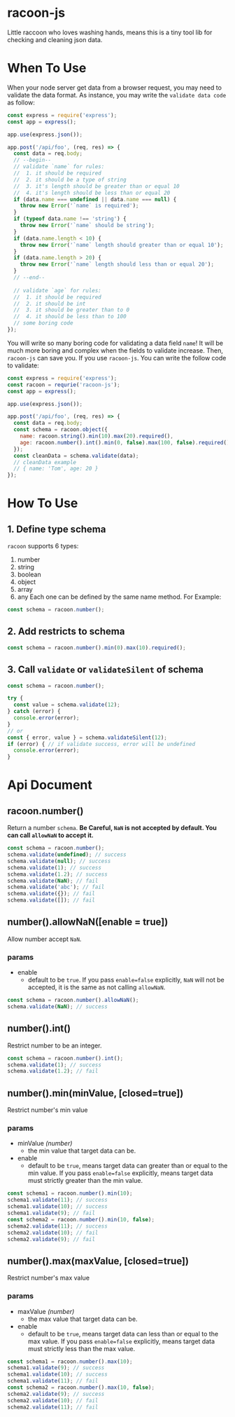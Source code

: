 # racoon-js
Little raccoon who loves washing hands, means this is a tiny tool lib for checking and cleaning json data.

# When To Use
When your node server get data from a browser request, you may need to validate the data format. As instance, you may write the `validate data code` as follow:
```javascript
const express = require('express');
const app = express();

app.use(express.json());

app.post('/api/foo', (req, res) => {
  const data = req.body;
  // --begin--
  // validate `name` for rules:
  //  1. it should be required
  //  2. it should be a type of string
  //  3. it's length should be greater than or equal 10
  //  4. it's length should be less than or equal 20
  if (data.name === undefined || data.name === null) {
    throw new Error('`name` is required');
  }
  if (typeof data.name !== 'string') {
    throw new Error('`name` should be string');
  }
  if (data.name.length < 10) {
    throw new Error('`name` length should greater than or equal 10');
  }
  if (data.name.length > 20) {
    throw new Error('`name` length should less than or equal 20');
  }
  // --end--
  
  // validate `age` for rules:
  //  1. it should be required
  //  2. it should be int
  //  3. it should be greater than to 0
  //  4. it should be less than to 100
  // some boring code
});
```
You will write so many boring code for validating a data field `name`! It will be much more boring and complex when the fields to validate increase.
Then, `racoon-js` can save you. If you use `racoon-js`. You can write the follow code to validate:
```javascript
const express = require('express');
const racoon = requrie('racoon-js');
const app = express();

app.use(express.json());

app.post('/api/foo', (req, res) => {
  const data = req.body;
  const schema = racoon.object({
    name: racoon.string().min(10).max(20).required(),
    age: racoon.number().int().min(0, false).max(100, false).required()
  });
  const cleanData = schema.validate(data);
  // cleanData example
  // { name: 'Tom', age: 20 }
});
```

# How To Use

## 1. Define type schema
`racoon` supports 6 types:
1. number
2. string
3. boolean
4. object
5. array
6. any
Each one can be defined by the same name method. For Example:
```javascript
const schema = racoon.number();
```

## 2. Add restricts to schema
```javascript
const schema = racoon.number().min(0).max(10).required();
```

## 3. Call `validate` or `validateSilent` of schema
```javascript
const schema = racoon.number();

try {
  const value = schema.validate(12);
} catch (error) {
  console.error(error);
}
// or
const { error, value } = schema.validateSilent(12);
if (error) { // if validate success, error will be undefined 
  console.error(error);
}
```

# Api Document
## racoon.number()
Return a number `schema`. **Be Careful, `NaN` is not accepted by default. You can call `allowNaN` to accept it.**
```javascript
const schema = racoon.number();
schema.validate(undefined); // success
schema.validate(null); // success
schema.validate(1); // success
schema.validate(1.2); // success
schema.validate(NaN); // fail
schema.validate('abc'); // fail
schema.validate({}); // fail
schema.validate([]); // fail
```

## number().allowNaN([enable = true])
Allow number accept `NaN`.
### params
- enable
  - default to be `true`. If you pass `enable=false` explicitly, `NaN` will not be accepted, it is the same as not calling `allowNaN`.
```javascript
const schema = racoon.number().allowNaN();
schema.validate(NaN); // success
```

## number().int()
Restrict number to be an integer.
```javascript
const schema = racoon.number().int();
schema.validate(1); // success
schema.validate(1.2); // fail
```

## number().min(minValue, [closed=true])
Restrict number's min value
### params
- minValue *(number)*
  - the min value that target data can be.
- enable
  - default to be `true`, means target data can greater than or equal to the min value. If you pass `enable=false` explicitly, means target data must strictly greater than the min value.
```javascript
const schema1 = racoon.number().min(10);
schema1.validate(11); // success
schema1.validate(10); // success
schema1.validate(9); // fail
const schema2 = racoon.number().min(10, false);
schema2.validate(11); // success
schema2.validate(10); // fail
schema2.validate(9); // fail
```

## number().max(maxValue, [closed=true])
Restrict number's max value
### params
- maxValue *(number)*
  - the max value that target data can be.
- enable
  - default to be `true`, means target data can less than or equal to the max value. If you pass `enable=false` explicitly, means target data must strictly less than the max value.
```javascript
const schema1 = racoon.number().max(10);
schema1.validate(9); // success
schema1.validate(10); // success
schema1.validate(11); // fail
const schema2 = racoon.number().max(10, false);
schema2.validate(9); // success
schema2.validate(10); // fail
schema2.validate(11); // fail
```
